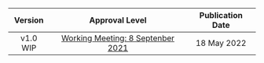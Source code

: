 | **Version** |                       **Approval Level**                      | **Publication Date** |
|:-----------:|:-------------------------------------------------------------:|:--------------------:|
|   v1.0 WIP  | <a rel="noopener noreferrer" target="_blank" href="https://github.com/oasis-tcs/openc2-ap-pac/tree/working/">Working Meeting: 8 Septenber 2021</a> |   18 May 2022   |
